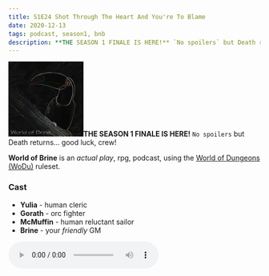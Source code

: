 ```yaml
---
title: S1E24 Shot Through The Heart And You're To Blame
date: 2020-12-13
tags: podcast, season1, bnb
description: **THE SEASON 1 FINALE IS HERE!** `No spoilers` but Death returns... good luck, crew!
---
```


![thumb](assets/images/season1_thumb.png)**THE SEASON 1 FINALE IS HERE!** `No spoilers` but Death returns... good luck, crew!

**World of Brine** is an _actual play_, rpg, podcast, using the [World of Dungeons (WoDu)](http://www.onesevendesign.com/dw/world_of_dungeons_1979.pdf) ruleset.

<break>

### Cast
- **Yulia** - human cleric
- **Gorath** - orc fighter
- **McMuffin** - human reluctant sailor
- **Brine** - your _friendly_ GM

<audio controls src="https://archive.org/download/s1e9-cloud_city/s1e24-shot_through_the_heart_and_youre_to_blame.mp3"></audio>
